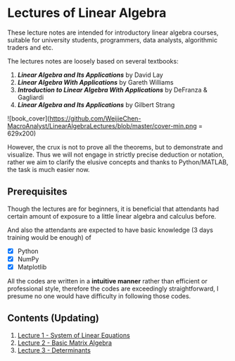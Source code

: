 # Lectures of Linear Algebra
These lecture notes are intended for introductory linear algebra courses, suitable for university students, programmers, data analysts, algorithmic traders and etc. 

The lectures notes are loosely based on several textbooks:

1. <b><i>Linear Algebra and Its Applications</i></b> by David Lay 
2. <b><i>Linear Algebra With Applications</i></b> by Gareth Williams
3. <b><i>Introduction to Linear Algebra With Applications</i></b> by DeFranza & Gagliardi
4. <b><i>Linear Algebra and Its Applications</i></b> by Gilbert Strang 

![book_cover](https://github.com/WeijieChen-MacroAnalyst/LinearAlgebraLectures/blob/master/cover-min.png = 629x200)

However, the crux is not to prove all the theorems, but to demonstrate and visualize. Thus we will not engage in strictly precise deduction or notation, rather we aim to clarify the elusive concepts and thanks to Python/MATLAB, the task is much easier now.

## Prerequisites
Though the lectures are for beginners, it is beneficial that attendants had certain amount of exposure to a little linear algebra and calculus before.

And also the attendants are expected to have basic knowledge (3 days training would be enough) of 
- [x] Python
- [x] NumPy
- [x] Matplotlib

All the codes are written in a <b>intuitive manner</b> rather than efficient or professional style, therefore the codes are exceedingly straightforward, I presume no one would have difficulty in following those codes.

## Contents (Updating)

1. [Lecture 1 - System of Linear Equations](https://nbviewer.jupyter.org/github/WeijieChen-MacroAnalyst/LinearAlgebraLectures/blob/master/Chapter%201%20-%20Linear%20Equation%20System.ipynb)
2. [Lecture 2 - Basic Matrix Algebra](https://nbviewer.jupyter.org/github/WeijieChen-MacroAnalyst/LinearAlgebraLectures/blob/master/Chapter%202%20-%20Basic%20Matrix%20Algebra.ipynb)
3. [Lecture 3 - Determinants](https://nbviewer.jupyter.org/github/WeijieChen-MacroAnalyst/LinearAlgebraLectures/blob/master/Chapter%203%20-%20Determinant.ipynb)
